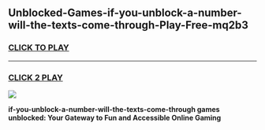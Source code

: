 
## Unblocked-Games-if-you-unblock-a-number-will-the-texts-come-through-Play-Free-mq2b3
<h3>
<a href="https://premium76.site?title=if-you-unblock-a-number-will-the-texts-come-through&ref=20M">CLICK TO PLAY</a></h3>
<hr>

<h3>
<a href="https://premium76.site?title=if-you-unblock-a-number-will-the-texts-come-through&ref=20M">CLICK 2 PLAY</a>
  
</h3>

<a href="https://premium76.site?title=if-you-unblock-a-number-will-the-texts-come-through&ref=19M"><img src="https://clearcache.store/games.png"></a>


**if-you-unblock-a-number-will-the-texts-come-through games unblocked: Your Gateway to Fun and Accessible Online Gaming**
